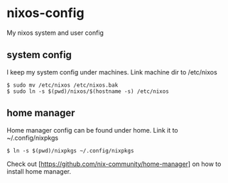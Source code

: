 # nixos-config
My nixos system and user config

## system config

I keep my system config under machines. Link machine dir to /etc/nixos

```
$ sudo mv /etc/nixos /etc/nixos.bak
$ sudo ln -s $(pwd)/nixos/$(hostname -s) /etc/nixos
```

## home manager

Home manager config can be found under home. Link it to ~/.config/nixpkgs

```
$ ln -s $(pwd)/nixpkgs ~/.config/nixpkgs
```

Check out [https://github.com/nix-community/home-manager] on how to install home manager.
